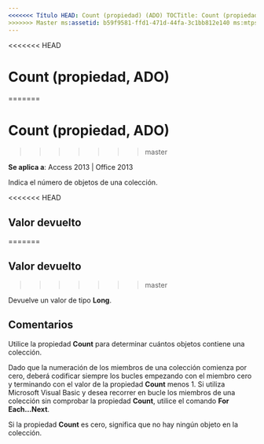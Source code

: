 ```yaml
---
<<<<<<< Título HEAD: Count (propiedad) (ADO) TOCTitle: Count (propiedad) (ADO) === título: Count (propiedad, ADO) TOCTitle: Count (propiedad, ADO)
>>>>>>> Master ms:assetid: b59f9581-ffd1-471d-44fa-3c1bb812e140 ms:mtpsurl: https://msdn.microsoft.com/library/JJ249871(v=office.15) ms:contentKeyID: ms.date 48547253: 18/09/2015 mtps_version: Office.15
---
```


<<<<<<< HEAD
# <a name="count-property-ado"></a>Count (propiedad, ADO)
=======
# <a name="count-property-ado"></a>Count (propiedad, ADO)
>>>>>>> master


**Se aplica a**: Access 2013 | Office 2013

Indica el número de objetos de una colección.

<<<<<<< HEAD
## <a name="return-value"></a>Valor devuelto
=======
## <a name="return-value"></a>Valor devuelto
>>>>>>> master

Devuelve un valor de tipo **Long**.

## <a name="remarks"></a>Comentarios

Utilice la propiedad **Count** para determinar cuántos objetos contiene una colección.

Dado que la numeración de los miembros de una colección comienza por cero, deberá codificar siempre los bucles empezando con el miembro cero y terminando con el valor de la propiedad **Count** menos 1. Si utiliza Microsoft Visual Basic y desea recorrer en bucle los miembros de una colección sin comprobar la propiedad **Count**, utilice el comando **For** **Each...Next**.

Si la propiedad **Count** es cero, significa que no hay ningún objeto en la colección.

